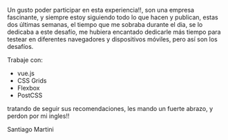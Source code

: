 Un gusto poder participar en esta experiencia!!, son una empresa fascinante, y siempre estoy siguiendo todo lo que hacen y publican, estas dos últimas semanas, el tiempo que me sobraba durante el dia, se lo dedicaba a este desafío, me hubiera encantado dedicarle más tiempo para testear en diferentes navegadores y dispositivos móviles, pero así son los desafíos.

Trabaje  con:
- vue.js
- CSS Grids
- Flexbox
- PostCSS

tratando de seguir sus recomendaciones, les mando un fuerte abrazo, y perdon por mi ingles!!

Santiago Martini
